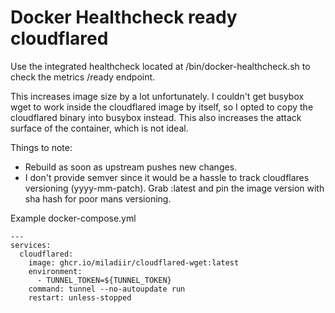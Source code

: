 Docker Healthcheck ready cloudflared
===

Use the integrated healthcheck located at /bin/docker-healthcheck.sh to check the metrics /ready endpoint.

This increases image size by a lot unfortunately. I couldn't get busybox wget to work inside the cloudflared image by itself, so I opted to copy the cloudflared binary into busybox instead.
This also increases the attack surface of the container, which is not ideal.

Things to note:
- Rebuild as soon as upstream pushes new changes.
- I don't provide semver since it would be a hassle to track cloudflares versioning (yyyy-mm-patch). Grab :latest and pin the image version with sha hash for poor mans versioning.

Example docker-compose.yml
```
---
services:
  cloudflared:
    image: ghcr.io/miladiir/cloudflared-wget:latest
    environment:
      - TUNNEL_TOKEN=${TUNNEL_TOKEN}
    command: tunnel --no-autoupdate run
    restart: unless-stopped
```